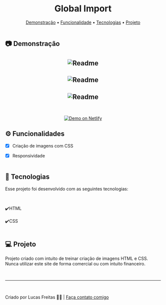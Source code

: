 <h1 align="center"> Global Import </h1>

<p align="center">
    <a href="#demo"> Demonstração</a> •
    <a href="#func"> Funcionalidade</a> •
    <a href="#tec"> Tecnologias</a> •
    <a href="#projeto"> Projeto</a> 
    <br> <br> 

<h2 id="demo"> 📷 Demonstração </h2>


<h2 align="center"> <img alt="Readme" title="Readme" src=./gif/1.gif> </h2>
<h2 align="center"> <img alt="Readme" title="Readme" src=./gif/2.gif> </h2>
<h2 align="center"> <img alt="Readme" title="Readme" src=./gif/3.gif> </h2>


<br>
<p align="center">
<a href="https://fervent-visvesvaraya-3ce5c3.netlify.app">
<img alt="Demo on Netlify" src="https://res.cloudinary.com/lukemorales/image/upload/v1563043495/readme_logos/demo_on_netlify_bbuvjz.png" data-canonical-src="https://res.cloudinary.com/lukemorales/image/upload/v1563043495/readme_logos/demo_on_netlify_bbuvjz.png" style="max-width: 100%;">
</a></p>

<h2 id="func"> ⚙ Funcionalidades </h2>

 - [x] Criação de imagens com CSS <br>
 - [x] Responsividade <br> <br>


<h2 id="tec"> 🚀 Tecnologias </h2>

<p> Esse projeto foi desenvolvido com as seguintes tecnologias: </p><br>

✔️HTML<br><br>
✔️CSS<br><br>



<h2 id="projeto"> 💻 Projeto </h2>

<p>Projeto criado com intuito de treinar criação de imagens HTML e CSS. Nunca utilizar este site de forma comercial ou com intuito financeiro.</p> 
<br>
<hr>
<br>
<p> Criado por Lucas Freitas 🖖🏽 | <a href="https://www.linkedin.com/in/lucasfreitas01/"> Faça contato comigo </a> <p> 
